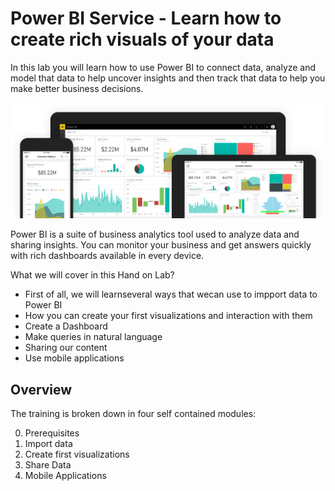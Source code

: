 
# Power BI Service - Learn how to create rich visuals of your data
In this lab you will learn how to use Power BI to connect data, analyze and model that data to help uncover insights and then track that data to help you make better business decisions.

 ![](/Images/powerbi-intro.png)

Power BI is a suite of business analytics tool used to analyze data and sharing insights. You can monitor your business and get answers quickly with rich dashboards available in every device.

What we will cover in this Hand on Lab?
* First of all, we will learnseveral ways that wecan use to impport data to Power BI
* How you can create your first visualizations and interaction with them
* Create a Dashboard
* Make queries in natural language
* Sharing our content
* Use mobile applications

## Overview
The training is broken down in four self contained modules:

0. Prerequisites
1. Import data
2. Create first visualizations
3. Share Data
3. Mobile Applications
